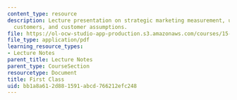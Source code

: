 ```yaml
---
content_type: resource
description: Lecture presentation on strategic marketing measurement, understanding
  customers, and customer assumptions.
file: https://ol-ocw-studio-app-production.s3.amazonaws.com/courses/15-821-listening-to-the-customer-fall-2002/bb1a8a612d881591abcd766212efc248_15_821_02_20first_20class.pdf
file_type: application/pdf
learning_resource_types:
- Lecture Notes
parent_title: Lecture Notes
parent_type: CourseSection
resourcetype: Document
title: First Class
uid: bb1a8a61-2d88-1591-abcd-766212efc248
---
```

